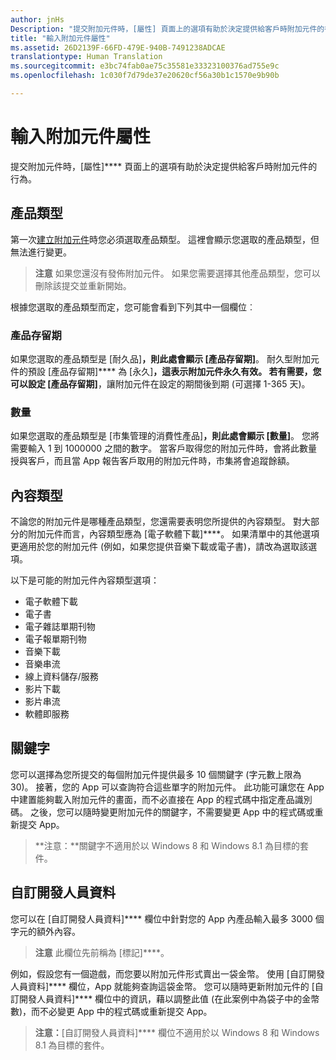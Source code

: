 ```yaml
---
author: jnHs
Description: "提交附加元件時，[屬性] 頁面上的選項有助於決定提供給客戶時附加元件的行為。"
title: "輸入附加元件屬性"
ms.assetid: 26D2139F-66FD-479E-940B-7491238ADCAE
translationtype: Human Translation
ms.sourcegitcommit: e3bc74fab0ae75c35581e33323100376ad755e9c
ms.openlocfilehash: 1c030f7d79de37e20620cf56a30b1c1570e9b90b

---
```


# 輸入附加元件屬性


提交附加元件時，[屬性]**** 頁面上的選項有助於決定提供給客戶時附加元件的行為。

## 產品類型

第一次[建立附加元件](set-your-add-on-product-id.md)時您必須選取產品類型。 這裡會顯示您選取的產品類型，但無法進行變更。

> **注意** 如果您還沒有發佈附加元件。 如果您需要選擇其他產品類型，您可以刪除該提交並重新開始。 

根據您選取的產品類型而定，您可能會看到下列其中一個欄位︰

### 產品存留期
如果您選取的產品類型是 [耐久品]****，則此處會顯示 [產品存留期]****。 耐久型附加元件的預設 [產品存留期]**** 為 [永久]****，這表示附加元件永久有效。 若有需要，您可以設定 [產品存留期]****，讓附加元件在設定的期間後到期 (可選擇 1-365 天)。 

### 數量
如果您選取的產品類型是 [市集管理的消費性產品]****，則此處會顯示 [數量]****。 您將需要輸入 1 到 1000000 之間的數字。 當客戶取得您的附加元件時，會將此數量授與客戶，而且當 App 報告客戶取用的附加元件時，市集將會追蹤餘額。

## 內容類型

不論您的附加元件是哪種產品類型，您還需要表明您所提供的內容類型。 對大部分的附加元件而言，內容類型應為 [電子軟體下載]****。 如果清單中的其他選項更適用於您的附加元件 (例如，如果您提供音樂下載或電子書)，請改為選取該選項。 

以下是可能的附加元件內容類型選項：

-   電子軟體下載
-   電子書
-   電子雜誌單期刊物
-   電子報單期刊物
-   音樂下載
-   音樂串流
-   線上資料儲存/服務
-   影片下載
-   影片串流
-   軟體即服務

## 關鍵字

您可以選擇為您所提交的每個附加元件提供最多 10 個關鍵字 (字元數上限為 30)。 接著，您的 App 可以查詢符合這些單字的附加元件。 此功能可讓您在 App 中建置能夠載入附加元件的畫面，而不必直接在 App 的程式碼中指定產品識別碼。 之後，您可以隨時變更附加元件的關鍵字，不需要變更 App 中的程式碼或重新提交 App。

> **注意：**關鍵字不適用於以 Windows 8 和 Windows 8.1 為目標的套件。

## 自訂開發人員資料

您可以在 [自訂開發人員資料]**** 欄位中針對您的 App 內產品輸入最多 3000 個字元的額外內容。

> **注意** 此欄位先前稱為 [標記]****。

例如，假設您有一個遊戲，而您要以附加元件形式賣出一袋金幣。 使用 [自訂開發人員資料]**** 欄位，App 就能夠查詢這袋金幣。 您可以隨時更新附加元件的 [自訂開發人員資料]**** 欄位中的資訊，藉以調整此值 (在此案例中為袋子中的金幣數)，而不必變更 App 中的程式碼或重新提交 App。

> **注意：**[自訂開發人員資料]**** 欄位不適用於以 Windows 8 和 Windows 8.1 為目標的套件。

 

 

 







<!--HONumber=Aug16_HO5-->


